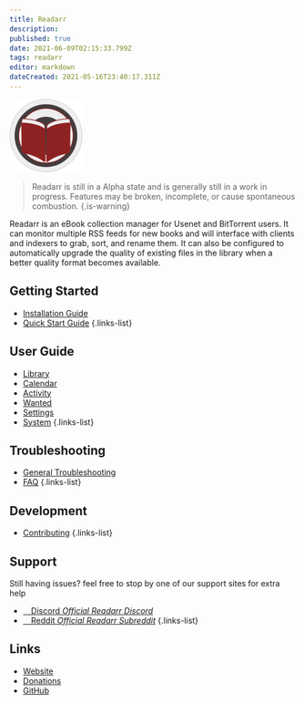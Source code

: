 ```yaml
---
title: Readarr
description: 
published: true
date: 2021-06-09T02:15:33.799Z
tags: readarr
editor: markdown
dateCreated: 2021-05-16T23:40:17.311Z
---
```


![128.png](/assets/readarr/logos/128.png)

> Readarr is still in a Alpha state and is generally still in a work in progress. Features may be broken, incomplete, or cause spontaneous combustion.
{.is-warning}

Readarr is an eBook collection manager for Usenet and BitTorrent users. It can monitor multiple RSS feeds for new books and will interface with clients and indexers to grab, sort, and rename them. It can also be configured to automatically upgrade the quality of existing files in the library when a better quality format becomes available.

## Getting Started

- [Installation Guide](/readarr/installation)
- [Quick Start Guide](/readarr/quick-start-guide)
{.links-list}

## User Guide

- [Library](/readarr/library)
- [Calendar](/readarr/calendar)
- [Activity](/readarr/activity)
- [Wanted](/readarr/wanted)
- [Settings](/readarr/settings)
- [System](/readarr/system)
{.links-list}

## Troubleshooting

- [General Troubleshooting](/readarr/troubleshooting)
- [FAQ](/readarr/faq)
{.links-list}

## Development

- [Contributing](/readarr/contributing)
{.links-list}

## Support

Still having issues? feel free to stop by one of our support sites for extra help

- [<i class="fab fa-discord"></i>&emsp;Discord *Official Readarr Discord*](https://readarr.com/discord)
- [<i class="fab fa-reddit"></i>&emsp;Reddit *Official Readarr Subreddit*](https://reddit.com/r/readarr)
{.links-list}

## Links

- [Website](https://readarr.com)
- [Donations](https://opencollective.com/readarr)
- [GitHub](https://github.com/readarr/readarr)
